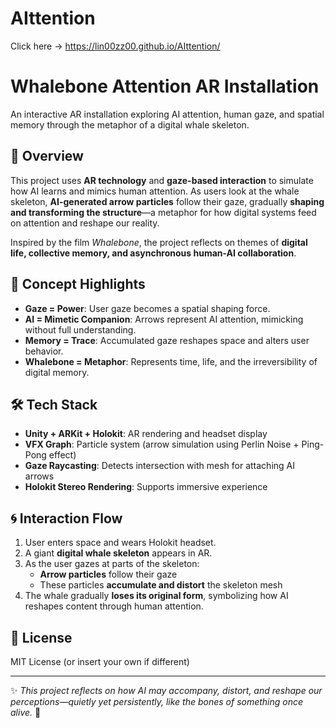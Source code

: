 # AIttention
Click here → https://lin00zz00.github.io/AIttention/

# Whalebone Attention AR Installation

An interactive AR installation exploring AI attention, human gaze, and spatial memory through the metaphor of a digital whale skeleton.

## 📌 Overview

This project uses **AR technology** and **gaze-based interaction** to simulate how AI learns and mimics human attention. As users look at the whale skeleton, **AI-generated arrow particles** follow their gaze, gradually **shaping and transforming the structure**—a metaphor for how digital systems feed on attention and reshape our reality.

Inspired by the film *Whalebone*, the project reflects on themes of **digital life, collective memory, and asynchronous human-AI collaboration**.

## 🎯 Concept Highlights

- **Gaze = Power**: User gaze becomes a spatial shaping force.
- **AI = Mimetic Companion**: Arrows represent AI attention, mimicking without full understanding.
- **Memory = Trace**: Accumulated gaze reshapes space and alters user behavior.
- **Whalebone = Metaphor**: Represents time, life, and the irreversibility of digital memory.

## 🛠️ Tech Stack

- **Unity + ARKit + Holokit**: AR rendering and headset display
- **VFX Graph**: Particle system (arrow simulation using Perlin Noise + Ping-Pong effect)
- **Gaze Raycasting**: Detects intersection with mesh for attaching AI arrows
- **Holokit Stereo Rendering**: Supports immersive experience

## 🌀 Interaction Flow

1. User enters space and wears Holokit headset.
2. A giant **digital whale skeleton** appears in AR.
3. As the user gazes at parts of the skeleton:
   - **Arrow particles** follow their gaze
   - These particles **accumulate and distort** the skeleton mesh
4. The whale gradually **loses its original form**, symbolizing how AI reshapes content through human attention.

## 📖 License

MIT License (or insert your own if different)

---

✨ *This project reflects on how AI may accompany, distort, and reshape our perceptions—quietly yet persistently, like the bones of something once alive.* 🐋